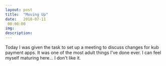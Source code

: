 ```yaml
---
layout: post
title:  "Moving Up"
date:   2018-07-11
 00:00:00
img:
description:
---
```


Today I was given the task to set up a meeting to discuss changes for kub payment apps. It was one of  the most adult things I've done ever. I can feel myself maturing here... I don't like it.                                            
